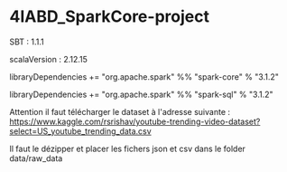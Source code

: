 # 4IABD_SparkCore-project


SBT : 1.1.1

scalaVersion : 2.12.15

libraryDependencies += "org.apache.spark" %% "spark-core" % "3.1.2"

libraryDependencies += "org.apache.spark" %% "spark-sql" % "3.1.2"

Attention il faut télécharger le dataset à l'adresse suivante : https://www.kaggle.com/rsrishav/youtube-trending-video-dataset?select=US_youtube_trending_data.csv

Il faut le dézipper et placer les fichers json et csv dans le folder data/raw_data
